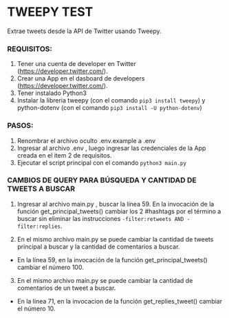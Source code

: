 # TWEEPY TEST
Extrae tweets desde la API de Twitter usando Tweepy.

### REQUISITOS:
1. Tener una cuenta de developer en Twitter (https://developer.twitter.com/).
2. Crear una App en el dasboard de developers (https://developer.twitter.com/).
3. Tener instalado Python3
4. Instalar la libreria tweepy (con el comando `pip3 install tweepy`) y python-dotenv (con el comando `pip3 install -U python-dotenv`)

### PASOS:

1. Renombrar el archivo oculto .env.example a .env
2. Ingresar al archivo .env , luego ingresar las credenciales de la App creada en el item 2 de requisitos.
3. Ejecutar el script principal con el comando `python3 main.py`


### CAMBIOS DE QUERY PARA BÚSQUEDA Y CANTIDAD DE TWEETS A BUSCAR
1. Ingresar al archivo main.py , buscar la línea 59. En la invocación de la función get_principal_tweets() cambiar los 2 #hashtags por el término a buscar sin eliminar las instrucciones `-filter:retweets AND -filter:replies`.

2. En el mismo archivo main.py  se puede cambiar la cantidad de tweets principal a buscar y la cantidad de comentarios a buscar. 
+ En la línea 59, en la invocación de la función get_principal_tweets() cambiar el número 100.

3. En el mismo archivo main.py  se puede cambiar la cantidad de comentarios de un tweet a buscar.
+ En la línea 71, en la invocacion de la función get_replies_tweet() cambiar el número 10.

